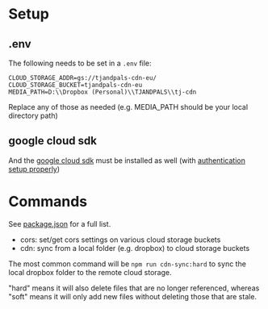 # Setup

## .env
The following needs to be set in a `.env` file:

```
CLOUD_STORAGE_ADDR=gs://tjandpals-cdn-eu/
CLOUD_STORAGE_BUCKET=tjandpals-cdn-eu
MEDIA_PATH=D:\\Dropbox (Personal)\\TJANDPALS\\tj-cdn
```

Replace any of those as needed (e.g. MEDIA_PATH should be your local directory path)

## google cloud sdk

And the [google cloud sdk](https://dl.google.com/dl/cloudsdk/channels/rapid/GoogleCloudSDKInstaller.exe) must be installed as well (with [authentication setup properly](https://cloud.google.com/sdk/docs/initializing))

# Commands

See [package.json](./package.json) for a full list.

* cors: set/get cors settings on various cloud storage buckets
* cdn: sync from a local folder (e.g. dropbox) to cloud storage buckets

The most common command will be `npm run cdn-sync:hard` to sync the local dropbox folder to the remote cloud storage.

"hard" means it will also delete files that are no longer referenced, whereas "soft" means it will only add new files without deleting those that are stale.